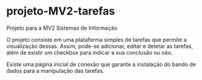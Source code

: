 # projeto-MV2-tarefas
Projeto para a MV2 Sistemas de Informação

O projeto consiste em uma plataforma simples de tarefas que permite a visualização dessas. Assim, pode-se adicionar, editar e deletar as tarefas, além de existir um checkbox para indicar a sua conclusão ou não.

Existe uma página inicial de conexão que garante a instalação do bando de dados para a manipulação das tarefas.
